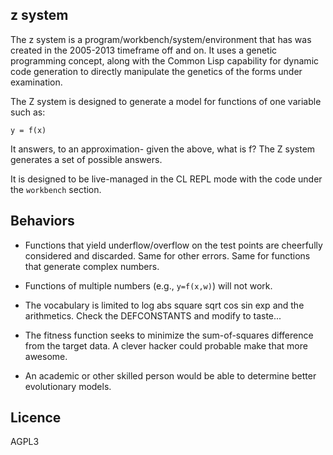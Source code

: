 z system
---

The z system is a program/workbench/system/environment that has was
created in the 2005-2013 timeframe off and on. It uses a genetic
programming concept, along with the Common Lisp capability for dynamic code
generation to directly manipulate the genetics of the forms under examination.

The Z system is designed to
generate a model for functions of one variable such as:

```
y = f(x)
```

It answers, to an approximation- given the above, what is f? The Z
system generates a set of possible answers.

It is designed to be live-managed in the CL REPL mode with the code under the `workbench` section.


Behaviors
---

- Functions that yield underflow/overflow on the test points are
  cheerfully considered and discarded. Same for other errors. Same for
  functions that generate complex numbers.

- Functions of multiple numbers (e.g., `y=f(x,w)`) will not work.

- The vocabulary is limited to log abs square sqrt cos sin exp and the
  arithmetics. Check the DEFCONSTANTS and modify to taste...

- The fitness function seeks to minimize the sum-of-squares difference
  from the target data. A clever hacker could probable make that more
  awesome.

- An academic or other skilled person would be able to determine
  better evolutionary models.


Licence
---
AGPL3

